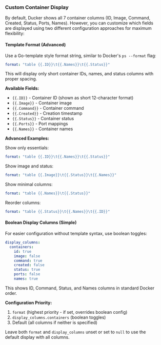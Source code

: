 ### Custom Container Display

By default, Ducker shows all 7 container columns (ID, Image, Command, Created, Status, Ports, Names). However, you can customize which fields are displayed using two different configuration approaches for maximum flexibility:

#### Template Format (Advanced)

Use a Go-template style format string, similar to Docker's `ps --format` flag:

```yaml
format: "table {{.ID}}\t{{.Names}}\t{{.Status}}"
```

This will display only short container IDs, names, and status columns with proper spacing.

**Available Fields:**
- `{{.ID}}` - Container ID (shown as short 12-character format)
- `{{.Image}}` - Container image
- `{{.Command}}` - Container command
- `{{.Created}}` - Creation timestamp
- `{{.Status}}` - Container status
- `{{.Ports}}` - Port mappings
- `{{.Names}}` - Container names

**Advanced Examples:**

Show only essentials:
```yaml
format: "table {{.ID}}\t{{.Names}}\t{{.Status}}"
```

Show image and status:
```yaml
format: "table {{.Image}}\t{{.Status}}\t{{.Names}}"
```

Show minimal columns:
```yaml
format: "table {{.Names}}\t{{.Status}}"
```

Reorder columns:
```yaml
format: "table {{.Status}}\t{{.Names}}\t{{.ID}}"
```

#### Boolean Display Columns (Simple)

For easier configuration without template syntax, use boolean toggles:

```yaml
display_columns:
  containers:
    id: true
    image: false
    command: true
    created: false
    status: true
    ports: false
    names: true
```

This shows ID, Command, Status, and Names columns in standard Docker order.

**Configuration Priority:**

1. `format` (highest priority - if set, overrides boolean config)
2. `display_columns.containers` (boolean toggles)
3. Default (all columns if neither is specified)

Leave both `format` and `display_columns` unset or set to `null` to use the default display with all columns.
